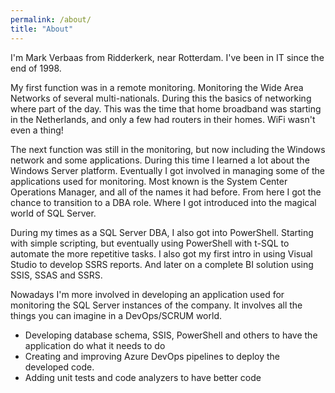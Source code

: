 ```yaml
---
permalink: /about/
title: "About"
---
```


I'm Mark Verbaas from Ridderkerk, near Rotterdam. I've been in IT since the end of 1998.

My first function was in a remote monitoring. Monitoring the Wide Area Networks of several multi-nationals. During this the basics of networking where part of the day. This was the time that home broadband was starting in the Netherlands, and only a few had routers in their homes. WiFi wasn't even a thing!

The next function was still in the monitoring, but now including the Windows network and some applications. During this time I learned a lot about the Windows Server platform. Eventually I got involved in managing some of the applications used for monitoring. Most known is the System Center Operations Manager, and all of the names it had before. From here I got the chance to transition to a DBA role. Where I got introduced into the magical world of SQL Server.

During my times as a SQL Server DBA, I also got into PowerShell. Starting with simple scripting, but eventually using PowerShell with t-SQL to automate the more repetitive tasks. I also got my first intro in using Visual Studio to develop SSRS reports. And later on a complete BI solution using SSIS, SSAS and SSRS.

Nowadays I'm more involved in developing an application used for monitoring the SQL Server instances of the company. It involves all the things you can imagine in a DevOps/SCRUM world.

- Developing database schema, SSIS, PowerShell and others to have the application do what it needs to do
- Creating and improving Azure DevOps pipelines to deploy the developed code.
- Adding unit tests and code analyzers to have better code
